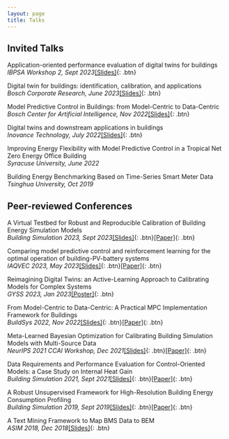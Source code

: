 ```yaml
---
layout: page
title: Talks
---
```


Invited Talks
---
Application-oriented performance evaluation of digital twins for buildings<br>
*IBPSA Workshop 2, Sept 2023*[[Slides]](/assets/slides/workshop_Sicheng.pdf){: .btn}  

Digital twin for buildings: identification, calibration, and applications<br>
*Bosch Corporate Research, June 2023*[[Slides]](/assets/slides/20230608.pdf){: .btn}  

Model Predictive Control in Buildings: from Model-Centric to Data-Centric<br>
*Bosch Center for Artificial Intelligence, Nov 2022*[[Slides]](/assets/slides/bosch1116.pdf){: .btn}  

Digital twins and downstream applications in buildings<br>
*Inovance Technology, July 2022*[[Slides]](/assets/slides/0712.pdf){: .btn}  

Improving Energy Flexibility with Model Predictive Control in a Tropical Net Zero Energy Office Building<br>
*Syracuse University, June 2022*

Building Energy Benchmarking Based on Time-Series Smart Meter Data<br>
*Tsinghua University, Oct 2019*

Peer-reviewed Conferences
---
A Virtual Testbed for Robust and Reproducible Calibration of Building Energy Simulation Models<br>
*Building Simulation 2023, Sept 2023*[[Slides]](/assets/slides/1482.pdf){: .btn}[[Paper]](/assets/pdf/1482_Zhan.pdf){: .btn}

Comparing model predictive control and reinforcement learning for the optimal operation of building-PV-battery systems<br>
*IAQVEC 2023, May 2023*[[Slides]](/assets/slides/iaqvec2023.pdf){: .btn}[[Paper]](/assets/pdf/e3sconf_iaqvec2023_04018.pdf){: .btn}

Reimagining Digital Twins: an Active-Learning Approach to Calibrating Models for Complex Systems<br>
*GYSS 2023, Jan 2023*[[Poster]](/assets/pdf/gyss.pdf){: .btn}

From Model-Centric to Data-Centric: A Practical MPC Implementation Framework for Buildings<br>
*BuildSys 2022, Nov 2022*[[Slides]](/assets/slides/Buildsys22.pdf){: .btn}[[Paper]](/assets/pdf/3563357.3564077.pdf){: .btn}

Meta-Learned Bayesian Optimization for Calibrating Building Simulation Models with Multi-Source Data<br>
*NeurIPS 2021 CCAI Workshop, Dec 2021*[[Slides]](/assets/slides/2021_NeurIPSW_CCAI_MetaANPBO.pdf){: .btn}[[Paper]](/assets/pdf/metaBO_conf.pdf){: .btn}

Data Requirements and Performance Evaluation for Control-Oriented Models: a Case Study on Internal Heat Gain<br>
*Building Simulation 2021, Sept 2021*[[Slides]](/assets/slides/bs2021.pdf){: .btn}[[Paper]](/assets/pdf/BS2021.pdf){: .btn}

A Robust Unsupervised Framework for High-Resolution Building Energy Consumption Profiling<br>
*Building Simulation 2019, Sept 2019*[[Slides]](/assets/slides/BS2019_10994.pdf){: .btn}[[Paper]](/assets/pdf/BS2019_210994.pdf){: .btn}

A Text Mining Framework to Map BMS Data to BEM<br>
*ASIM 2018, Dec 2018*[[Slides]](/assets/slides/forASIM.pdf){: .btn}

